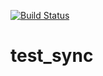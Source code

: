 [![Build Status](https://travis-ci.org/wisnu-pci/test_sync.svg?branch=development)](https://travis-ci.org/wisnu-pci/test_sync)
# test_sync
